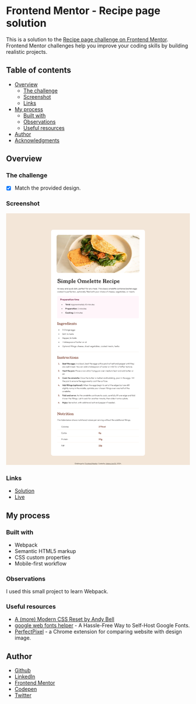 # Frontend Mentor - Recipe page solution

This is a solution to the [Recipe page challenge on Frontend Mentor](https://www.frontendmentor.io/challenges/recipe-page-KiTsR8QQKm). Frontend Mentor challenges help you improve your coding skills by building realistic projects. 

## Table of contents

- [Overview](#overview)
  - [The challenge](#the-challenge)
  - [Screenshot](#screenshot)
  - [Links](#links)
- [My process](#my-process)
  - [Built with](#built-with)
  - [Observations](#obsevations)
  - [Useful resources](#useful-resources)
- [Author](#author)
- [Acknowledgments](#acknowledgments)

## Overview

### The challenge

- [x] Match the provided design.

### Screenshot

![](./screenshot.png)


### Links

- [Solution](https://www.frontendmentor.io/solutions/recipe-page-with-webpack-5EcoERgXr3)
- [Live](https://je-jo.github.io/fem-recipe-page/)

## My process

### Built with

- Webpack
- Semantic HTML5 markup
- CSS custom properties
- Mobile-first workflow

### Observations

I used this small project to learn Webpack.


### Useful resources

- [A (more) Modern CSS Reset by Andy Bell](https://piccalil.li/blog/a-more-modern-css-reset/)
- [google web fonts helper](https://gwfh.mranftl.com/fonts) - A Hassle-Free Way to Self-Host Google Fonts.
- [PerfectPixel](https://www.welldonecode.com/perfectpixel/) - a Chrome extension for comparing website with design image.

## Author

- [Github](https://github.com/je-jo)
- [LinkedIn](https://www.linkedin.com/in/jelena-jovicic/)
- [Frontend Mentor](https://www.frontendmentor.io/profile/je-jo)
- [Codepen](https://codepen.io/je-jo)
- [Twitter](https://twitter.com/jelena_jo_)